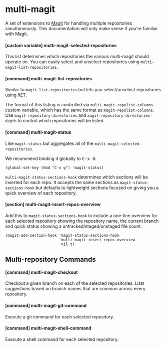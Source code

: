 # multi-magit

A set of extensions to [Magit](https://magit.vc) for handling multiple
repositories simultaneously. This documentation will only make sense
if you're familiar with Magit.

#### [custom variable] multi-magit-selected-repositories

This list determines which repositories the various multi-magit should
operate on. You can easily select and unselect repositories using
`multi-magit-list-repositories`.

#### [command] multi-magit-list-repositories

Similar to `magit-list-repositories` but lets you select/unselect
repositories using <kbd>RET</kbd>.

The format of this listing is controlled via
`multi-magit-repolist-columns` custom variable, which has the same
format as `magit-repolist-columns`. Use `magit-repository-directories`
and `magit-repository-directories-depth` to control which repositories
will be listed.

#### [command] multi-magit-status

Like `magit-status` but aggregates all of the
`multi-magit-selected-repositories`.

We recommend binding it globally to <kbd>C-x G</kbd>:

```elisp
(global-set-key (kbd "C-x g") 'magit-status)
```

`multi-magit-status-sections-hook` determines which sections will be
inserted for each repo. It accepts the same sections as
`magit-status-sections-hook` but defaults to lightweight sections
focused on giving you a quick overview of each repository.

#### [section] multi-magit-insert-repos-overview

Add this to `magit-status-sections-hook` to include a one-line
overview for each selected repository showing the repository name, the
current branch and quick status showing a untracked/staged/unstaged
file count.

```elisp
(magit-add-section-hook 'magit-status-sections-hook
                        'multi-magit-insert-repos-overview
                         nil t)
```
## Multi-repository Commands

#### [command] multi-magit-checkout

Checkout a given branch on each of the selected repositories. Lists
suggestions based on branch names that are common across every
repository.

#### [command] multi-magit-git-command

Execute a git command for each selected repository.

#### [command] multi-magit-shell-command

Execute a shell command for each selected repository.
